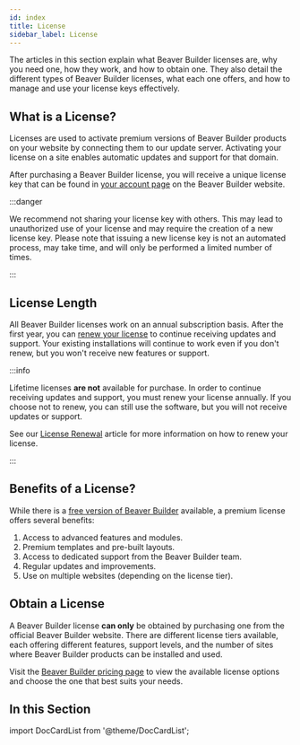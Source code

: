 ```yaml
---
id: index
title: License
sidebar_label: License
---
```


The articles in this section explain what Beaver Builder licenses are, why you need one, how they work, and how to obtain one. They also detail the different types of Beaver Builder licenses, what each one offers, and how to manage and use your license keys effectively.

## What is a License?

Licenses are used to activate premium versions of Beaver Builder products on your website by connecting them to our update server. Activating your license on a site enables automatic updates and support for that domain.

After purchasing a Beaver Builder license, you will receive a unique license key that can be found in [your account page](https://www.wpbeaverbuilder.com/my-account) on the Beaver Builder website.

:::danger

We recommend not sharing your license key with others. This may lead to unauthorized use of your license and may require the creation of a new license key. Please note that issuing a new license key is not an automated process, may take time, and will only be performed a limited number of times.

:::

## License Length

All Beaver Builder licenses work on an annual subscription basis. After the first year, you can [renew your license](renew.md) to continue receiving updates and support. Your existing installations will continue to work even if you don't renew, but you won't receive new features or support.

:::info

Lifetime licenses **are not** available for purchase. In order to continue receiving updates and support, you must renew your license annually. If you choose not to renew, you can still use the software, but you will not receive updates or support.

See our [License Renewal](renew.md) article for more information on how to renew your license.

:::

## Benefits of a License?

While there is a [free version of Beaver Builder](https://wordpress.org/plugins/beaver-builder-lite-version/) available, a premium license offers several benefits:

1. Access to advanced features and modules.
2. Premium templates and pre-built layouts.
3. Access to dedicated support from the Beaver Builder team.
4. Regular updates and improvements.
5. Use on multiple websites (depending on the license tier).

## Obtain a License

A Beaver Builder license **can only** be obtained by purchasing one from the official Beaver Builder website. There are different license tiers available, each offering different features, support levels, and the number of sites where Beaver Builder products can be installed and used.

Visit the [Beaver Builder pricing page](https://www.wpbeaverbuilder.com/pricing/) to view the available license options and choose the one that best suits your needs.

## In this Section

import DocCardList from '@theme/DocCardList';

<DocCardList />
